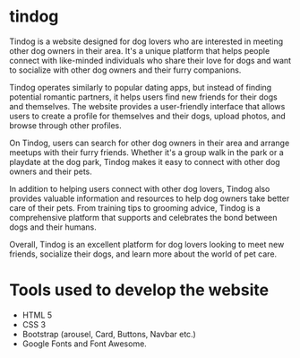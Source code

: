 # tindog
Tindog is a website designed for dog lovers who are interested in meeting other dog owners in their area. It's a unique platform that helps people connect with like-minded individuals who share their love for dogs and want to socialize with other dog owners and their furry companions.

Tindog operates similarly to popular dating apps, but instead of finding potential romantic partners, it helps users find new friends for their dogs and themselves. The website provides a user-friendly interface that allows users to create a profile for themselves and their dogs, upload photos, and browse through other profiles.

On Tindog, users can search for other dog owners in their area and arrange meetups with their furry friends. Whether it's a group walk in the park or a playdate at the dog park, Tindog makes it easy to connect with other dog owners and their pets.

In addition to helping users connect with other dog lovers, Tindog also provides valuable information and resources to help dog owners take better care of their pets. From training tips to grooming advice, Tindog is a comprehensive platform that supports and celebrates the bond between dogs and their humans.

Overall, Tindog is an excellent platform for dog lovers looking to meet new friends, socialize their dogs, and learn more about the world of pet care.

# Tools used to develop the website

* HTML 5
* CSS 3
* Bootstrap (arousel, Card, Buttons, Navbar etc.)
* Google Fonts and Font Awesome.
